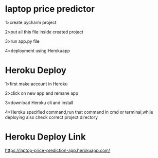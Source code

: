# laptop price predictor

1>create pycharm project 

2>put all this file inside created project

3>run app.py file

4>deployment using Herokuapp

# Heroku Deploy

1>first make account in Heroku

2>click on new app and remane app

3>download Heroku cli and install

4>Heroku specified command,run that command in cmd or terminal,while deploying also check correct project directory

# Heroku Deploy Link

https://laptop-price-prediction-app.herokuapp.com/
